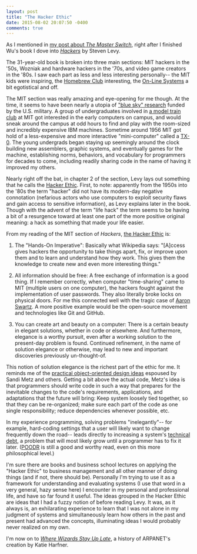 ```yaml
---
layout: post
title: "The Hacker Ethic"
date: 2015-08-02 20:07:50 -0400
comments: true
---
```


As I mentioned in [my post about _The Master Switch_](http://sts10.github.io/blog/2015/07/15/master-switch-and-hackers/), right after I finished Wu's book I dove into [_Hackers_](http://www.amazon.com/Hackers-Heroes-Computer-Revolution-Anniversary/dp/1449388396/ref=sr_1_3?ie=UTF8&qid=1437012859&sr=8-3&keywords=hackers) by Steven Levy. 

The 31-year-old book is broken into three main sections: MIT hackers in the '50s, Wozniak and hardware hackers in the '70s, and video game creators in the '80s. I saw each part as less and less interesting personally-- the MIT kids were inspiring, the [Homebrew Club](https://en.wikipedia.org/wiki/Homebrew_Computer_Club) interesting, the [On-Line Systems](https://en.wikipedia.org/wiki/Sierra_Entertainment) a bit egotistical and off. 

<!-- more -->

The MIT section was really amazing and eye-opening for me though. At the time, it seems to have been nearly a utopia of ["blue sky" research](https://en.wikipedia.org/wiki/Blue_skies_research) funded by the U.S. military. A group of undergraduates involved in [a model train club](https://en.wikipedia.org/wiki/Tech_Model_Railroad_Club) at MIT got interested in the early computers on campus, and would sneak around the campus at odd hours to find and play with the room-sized and incredibly expensive IBM machines. Sometime around 1956 MIT got hold of a less-expensive and more interactive "mini-computer" called a [TX-0](https://en.wikipedia.org/wiki/TX-0). The young undergrads began staying up seemingly around the clock building new assemblers, graphic systems, and eventually games for the machine, establishing norms, behaviors, and vocabulary for programmers for decades to come, including readily sharing code in the name of having it improved my others.  

Nearly right off the bat, in chapter 2 of the section, Levy lays out something that he calls the [Hacker Ethic](https://en.wikipedia.org/wiki/Hacker_ethic). First, to note: apparently from the 1950s into the '80s the term "hacker" did not have its modern-day negative connotation (nefarious actors who use computers to exploit security flaws and gain access to sensitive information), as Levy explains later in the book. Though with the advent of the term "life hack" the term seems to be having a bit of a resurgence toward at least one part of the more positive original meaning: a hack as something that made your life easier. 

From my reading of the MIT section of _Hackers_, [the Hacker Ethic](https://en.wikipedia.org/wiki/Hacker_ethic#The_hacker_ethics) is:

1. The "Hands-On Imperative": Basically what Wikipedia says: "[A]ccess gives hackers the opportunity to take things apart, fix, or improve upon them and to learn and understand how they work. This gives them the knowledge to create new and even more interesting things."

2. All information should be free: A free exchange of information is a good thing. If I remember correctly, when computer "time-sharing" came to MIT (multiple users on one computer), the hackers fought against the implementation of user passwords. They also literally broke locks on physical doors. For me this connected well with the tragic case of [Aaron Swartz](https://en.wikipedia.org/wiki/Aaron_Swartz#JSTOR). A more positive example would be the open-source movement and technologies like Git and GitHub.

3. You can create art and beauty on a computer: There is a certain beauty in elegant solutions, whether in code or elsewhere. And furthermore, elegance is a worthy pursuit, even after a working solution to the present-day problem is found. Continued refinement, in the name of solution elegance or otherwise, may lead to new and important discoveries previously un-thought-of. 

This notion of solution elegance is the richest part of the ethic for me. It reminds me of the [practical object-oriented design ideas](http://sts10.github.io/blog/2014/02/23/refactoring-with-structs/) espoused by Sandi Metz and others. Getting a bit above the actual code, Metz's idea is that programmers should write code in such a way that prepares for the inevitable changes to the code's requirements, applications, and adaptations that the future will bring: Keep system loosely tied together, so that they can be re-organized; make sure each part of the code as one single responsibility; reduce dependencies whenever possible, etc. 

In my experience programming, solving problems "inelegantly"-- for example, hard-coding settings that a user will likely want to change frequently down the road-- leads directly to increasing a system's [technical debt](https://en.wikipedia.org/wiki/Technical_debt), a problem that will most likely grow until a programmer has to fix it later. ([POODR](http://www.amazon.com/Practical-Object-Oriented-Design-Ruby-Addison-Wesley/dp/0321721330/ref=sr_1_1?s=books&ie=UTF8&qid=1393199505&sr=1-1&keywords=practical+object-oriented+design+in+ruby) is still a good and worthy read, even on this more philosophical level.)

I'm sure there are books and business school lectures on applying the "Hacker Ethic" to business management and all other manner of doing things (and if not, there should be). Personally I'm trying to use it as a framework for understanding and evaluating systems (I use that word in a very general, hazy sense here) I encounter in my personal and professional life, and have so far found it useful. The ideas grouped in the Hacker Ethic are ideas that I had a fuzzy notion of before reading Levy. It was, as it always is, an exhilarating experience to learn that I was not alone in my judgment of systems and simultaneously learn how others in the past and present had advanced the concepts, illuminating ideas I would probably never realized on my own.

I'm now on to [_Where Wizards Stay Up Late_](http://www.amazon.com/Where-Wizards-Stay-Up-Late/dp/0684832674/ref=sr_1_1?s=books&ie=UTF8&qid=1438568639&sr=1-1&keywords=where+wizards+stay+up+late), a history of ARPANET's creation by Katie Harfner.
